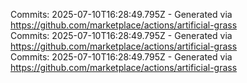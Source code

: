 Commits: 2025-07-10T16:28:49.795Z - Generated via https://github.com/marketplace/actions/artificial-grass
<br>
Commits: 2025-07-10T16:28:49.795Z - Generated via https://github.com/marketplace/actions/artificial-grass
<br>
Commits: 2025-07-10T16:28:49.795Z - Generated via https://github.com/marketplace/actions/artificial-grass
<br>
